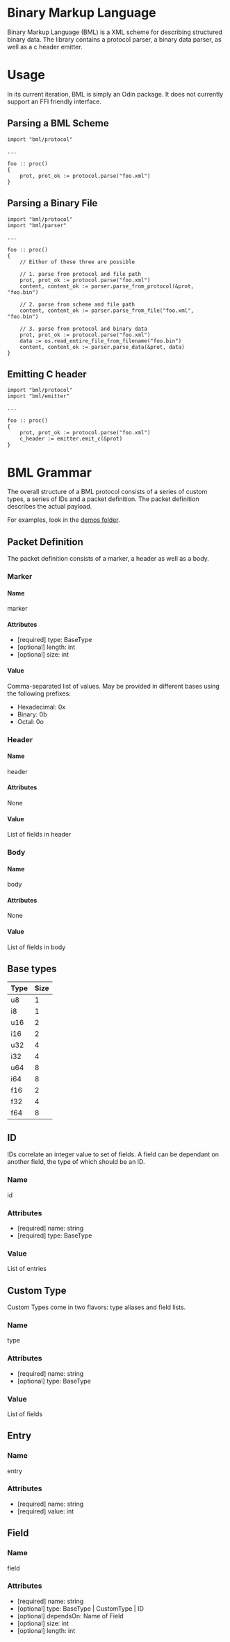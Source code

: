 # Binary Markup Language
Binary Markup Language (BML) is a XML scheme for describing structured binary data. The library contains a protocol parser, a binary data parser, as well as a c header emitter.

# Usage
In its current iteration, BML is simply an Odin package. It does not currently support an FFI friendly interface.

## Parsing a BML Scheme
```
import "bml/protocol"

...

foo :: proc() 
{
    prot, prot_ok := protocol.parse("foo.xml")
}
```

## Parsing a Binary File
```
import "bml/protocol"
import "bml/parser"

...

foo :: proc()
{
    // Either of these three are possible

    // 1. parse from protocol and file path
    prot, prot_ok := protocol.parse("foo.xml")
    content, content_ok := parser.parse_from_protocol(&prot, "foo.bin")

    // 2. parse from scheme and file path
    content, content_ok := parser.parse_from_file("foo.xml", "foo.bin")

    // 3. parse from protocol and binary data
    prot, prot_ok := protocol.parse("foo.xml")
    data := os.read_entire_file_from_filename("foo.bin")
    content, content_ok := parser.parse_data(&prot, data)
}
```

## Emitting C header
```
import "bml/protocol"
import "bml/emitter"

...

foo :: proc()
{
    prot, prot_ok := protocol.parse("foo.xml")
    c_header := emitter.emit_c(&prot)
}
```

# BML Grammar
The overall structure of a BML protocol consists of a series of custom types, a series of IDs and a packet definition. The packet definition describes the actual payload. 

For examples, look in the <a href="./demos">demos folder</a>.

## Packet Definition
The packet definition consists of a marker, a header as well as a body.

### Marker
#### Name
marker
#### Attributes
- [required] type: BaseType
- [optional] length: int
- [optional] size: int
#### Value
Comma-separated list of values. May be provided in different bases using the following prefixes:
- Hexadecimal: 0x
- Binary: 0b
- Octal: 0o

### Header
#### Name
header
#### Attributes
None
#### Value
List of fields in header

### Body
#### Name
body
#### Attributes
None
#### Value
List of fields in body


## Base types
| Type  | Size  |
|  ---  |  ---  |
| u8    | 1     |
| i8    | 1     |
| u16   | 2     |
| i16   | 2     |
| u32   | 4     |
| i32   | 4     |
| u64   | 8     |
| i64   | 8     |
| f16   | 2     |
| f32   | 4     |
| f64   | 8     |


## ID
IDs correlate an integer value to set of fields. A field can be dependant on another field, the type of which should be an ID.
### Name
id
### Attributes
- [required] name: string
- [required] type: BaseType
### Value
List of entries

## Custom Type
Custom Types come in two flavors: type aliases and field lists.
### Name
type
### Attributes
- [required] name: string
- [optional] type: BaseType
### Value
List of fields

## Entry
### Name
entry
### Attributes
- [required] name: string
- [required] value: int

## Field
### Name
field
### Attributes
- [required] name: string
- [optional] type: BaseType | CustomType | ID
- [optional] dependsOn: Name of Field
- [optional] size: int
- [optional] length: int
